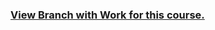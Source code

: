 ### <a href="https://github.com/demetrios-koziris/OnlineCourseWork/tree/CourseraRWDD1">View Branch with Work for this course.</a>
